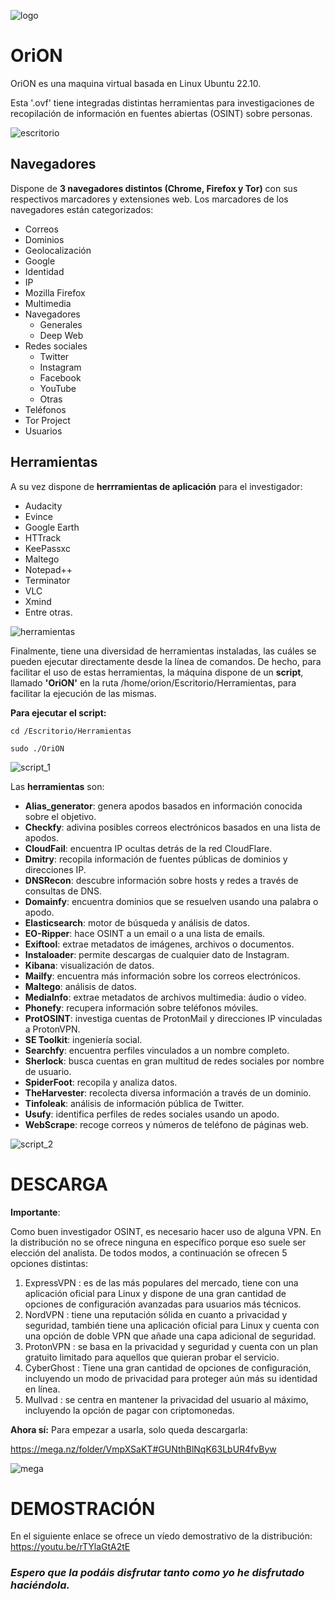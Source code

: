 ![logo](https://user-images.githubusercontent.com/127757371/230434041-be482582-7933-4f6b-9cfd-fdab7113fd89.png)



# **OriON**

OriON es una maquina virtual basada en Linux Ubuntu 22.10.

Esta '.ovf' tiene integradas distintas herramientas para investigaciones de recopilación de información en fuentes abiertas (OSINT) sobre personas.

![escritorio](https://user-images.githubusercontent.com/127757371/230437351-fc667497-6a14-49fc-a1b0-a9a52cdc2e0d.png)


## Navegadores

Dispone de **3 navegadores distintos (Chrome, Firefox y Tor)** con sus respectivos marcadores y extensiones web. Los marcadores de los navegadores están categorizados: 
- Correos
- Dominios
- Geolocalización
- Google
- Identidad
- IP
- Mozilla Firefox
- Multimedia
- Navegadores
  -	Generales
  - Deep Web
- Redes sociales
  - Twitter
  -	Instagram
  -	Facebook
  -	YouTube 
  -	Otras
- Teléfonos
- Tor Project
- Usuarios


## Herramientas

A su vez dispone de **herrramientas de aplicación** para el investigador: 
- Audacity
- Evince
- Google Earth
- HTTrack
- KeePassxc
- Maltego
- Notepad++
- Terminator
- VLC
- Xmind
- Entre otras.

![herramientas](https://user-images.githubusercontent.com/127757371/230437330-abdbce8c-4d81-420b-9efb-48870c82d6eb.png)

Finalmente, tiene una diversidad de herramientas instaladas, las cuáles se pueden ejecutar directamente desde la línea de comandos.
De hecho, para facilitar el uso de estas herramientas, la máquina dispone de un **script**, llamado **'OriON'** en la ruta /home/orion/Escritorio/Herramientas, para facilitar la ejecución de las mismas.

**Para ejecutar el script:**

```cd /Escritorio/Herramientas```

```sudo ./OriON```

![script_1](https://user-images.githubusercontent.com/127757371/230437407-ef1847f3-7b88-4976-9845-436e778ed669.png)


Las **herramientas** son:
- **Alias_generator**: genera apodos basados en información conocida sobre el objetivo.
- **Checkfy**: adivina posibles correos electrónicos basados en una lista de apodos.
- **CloudFail**: encuentra IP ocultas detrás de la red CloudFlare.
- **Dmitry**: recopila información de fuentes públicas de dominios y direcciones IP.
- **DNSRecon**: descubre información sobre hosts y redes a través de consultas de DNS.
- **Domainfy**: encuentra dominios que se resuelven usando una palabra o apodo.
- **Elasticsearch**: motor de búsqueda y análisis de datos.
- **EO-Ripper**: hace OSINT a un email o a una lista de emails.
- **Exiftool**: extrae metadatos de imágenes, archivos o documentos.
- **Instaloader**: permite descargas de cualquier dato de Instagram.
- **Kibana**: visualización de datos.
- **Mailfy**: encuentra más información sobre los correos electrónicos.
- **Maltego**: análisis de datos.
- **MediaInfo**: extrae metadatos de archivos multimedia: áudio o vídeo.
- **Phonefy**: recupera información sobre teléfonos móviles.
- **ProtOSINT**: investiga cuentas de ProtonMail y direcciones IP vinculadas a ProtonVPN.
- **SE Toolkit**: ingeniería social.
- **Searchfy**: encuentra perfiles vinculados a un nombre completo.
- **Sherlock**: busca cuentas en gran multitud de redes sociales por nombre de usuario.
- **SpiderFoot**: recopila y analiza datos.
- **TheHarvester**: recolecta diversa información a través de un dominio.
- **Tinfoleak**: análisis de información pública de Twitter.
- **Usufy**: identifica perfiles de redes sociales usando un apodo.
- **WebScrape**: recoge correos y números de teléfono de páginas web.
	   
     
![script_2](https://user-images.githubusercontent.com/127757371/230437445-7b505fbc-e1df-4ee3-a283-43abd3b900d1.png)


# DESCARGA

**Importante**:

Como buen investigador OSINT, es necesario hacer uso de alguna VPN. En la distribución no se ofrece ninguna en específico porque eso suele ser elección del analista. De todos modos, a continuación se ofrecen 5 opciones distintas:
1. ExpressVPN : es de las más populares del mercado, tiene con una aplicación oficial para Linux y dispone de una gran cantidad de opciones de configuración avanzadas para usuarios más técnicos.
2. NordVPN : tiene una reputación sólida en cuanto a privacidad y seguridad, también tiene una aplicación oficial para Linux y cuenta con una opción de doble VPN que añade una capa adicional de seguridad.
3. ProtonVPN : se basa en la privacidad y seguridad y cuenta con un plan gratuito limitado para aquellos que quieran probar el servicio.
4. CyberGhost : Tiene una gran cantidad de opciones de configuración, incluyendo un modo de privacidad para proteger aún más su identidad en línea.
5. Mullvad : se centra en mantener la privacidad del usuario al máximo, incluyendo la opción de pagar con criptomonedas.

**Ahora sí:** Para empezar a usarla, solo queda descargarla: 

https://mega.nz/folder/VmpXSaKT#GUNthBlNqK63LbUR4fvByw

![mega](https://user-images.githubusercontent.com/127757371/230450537-97adec18-9f5d-42e4-8e37-c45e32778293.png)


# DEMOSTRACIÓN

En el siguiente enlace se ofrece un víedo demostrativo de la distribución:
https://youtu.be/rTYlaGtA2tE



### *Espero que la podáis disfrutar tanto como yo he disfrutado haciéndola.*

